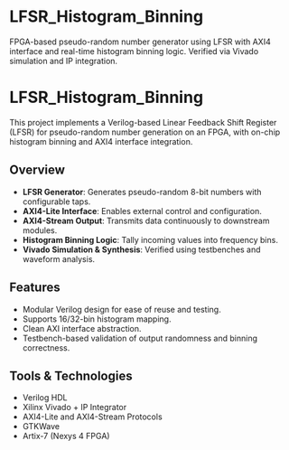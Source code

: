 # LFSR_Histogram_Binning
 FPGA-based pseudo-random number generator using LFSR with AXI4 interface and real-time histogram binning logic. Verified via Vivado simulation and IP integration.

# LFSR_Histogram_Binning

This project implements a Verilog-based Linear Feedback Shift Register (LFSR) for pseudo-random number generation on an FPGA, with on-chip histogram binning and AXI4 interface integration.

## Overview

- **LFSR Generator**: Generates pseudo-random 8-bit numbers with configurable taps.
- **AXI4-Lite Interface**: Enables external control and configuration.
- **AXI4-Stream Output**: Transmits data continuously to downstream modules.
- **Histogram Binning Logic**: Tally incoming values into frequency bins.
- **Vivado Simulation & Synthesis**: Verified using testbenches and waveform analysis.

## Features

- Modular Verilog design for ease of reuse and testing.
- Supports 16/32-bin histogram mapping.
- Clean AXI interface abstraction.
- Testbench-based validation of output randomness and binning correctness.

## Tools & Technologies

- Verilog HDL
- Xilinx Vivado + IP Integrator
- AXI4-Lite and AXI4-Stream Protocols
- GTKWave
- Artix-7 (Nexys 4 FPGA)


